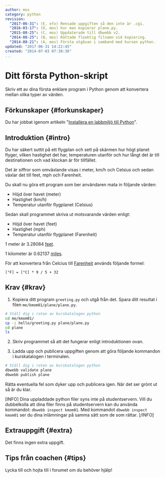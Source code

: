 ```yaml
---
author: mos
category: python
revision:
  "2017-06-31": (E, efo) Rensade uppgiften så den inte är .cgi.
  "2016-03-17": (D, mos) hur man kopierar plane.py.
  "2015-08-25": (C, mos) Uppdaterade till dbwebb v2.
  "2014-08-25": (B, mos) Rättade fleaktig filnamn vid kopiering.
  "2014-08-21": (A, mos) Första utgåvan i samband med kursen python.
updated: "2017-06-31 14:22:45"
created: "2014-07-03 07:30:36"
...
```

Ditt första Python-skript
==================================

Skriv ett av dina första enklare program i Python genom att konvertera mellan olika typer av värden.

<!--more-->


Förkunskaper {#forkunskaper}
-----------------------

Du har jobbat igenom artikeln "[Installera en labbmiljö till Python](kunskap/installera-en-labbmiljo-till-python)".

<!-- Du har även skapat en me-sida enligt ["En me-sida i python som cgi-skript"](uppgift/en-me-sida-i-python-som-cgi-skript). -->



Introduktion {#intro}
-----------------------

Du har säkert suttit på ett flygplan och sett på skärmen hur högt planet flyger, vilken hastighet det har, temperaturen utanför och hur långt det är till destinationen och vad klockan är för tillfället.

Det är siffror som omväxlande visas i meter, km/h och Celsius och sedan växlar det till feet, mph och Farenheit.

Du skall nu göra ett program som ber användaren mata in följande värden:

* Höjd över havet (meter)
* Hastighet (km/h)
* Temperatur utanför flygplanet (Celsius)

Sedan skall programmet skriva ut motsvarande värden enligt:

* Höjd över havet (feet)
* Hastighet (mph)
* Temperatur utanför flygplanet (Farenheit)

1 meter är 3.28084 [feet](http://en.wikipedia.org/wiki/Foot_(unit)).

1 kilometer är 0.62137 [miles](http://en.wikipedia.org/wiki/Miles).

För att konvertera från Celcius till [Farenheit](http://en.wikipedia.org/wiki/Farenheit) används följande formel:

```text
[°F] = [°C] * 9 / 5 + 32
```



Krav {#krav}
-----------------------

1. Kopiera ditt program `greeting.py` och utgå från det. Spara ditt resultat i filen `me/kmom01/plane/plane.py`.

```bash
# Ställ dig i roten av kurskatalogen python
cd me/kmom01/
cp -i hello/greeting.py plane/plane.py
cd plane
ls
```

2. Skriv programmet så att det fungerar enligt introduktionen ovan.

<!-- 3. Ta en kopia av `plane.py` och spara som `plane1.py`.

Gör så att `plane1.py` fungerar utan att användaren skriver in något. Använd följande hårdkodade värden.

* Höjd över havet 1100 meter
* Hastighet 1000 km/h
* Temperatur utanför flygplanet -50 grader Celsius -->

<!-- 1. Kopiera filen `plane1.py` till `plane1.cgi` och modifiera den så att den det kan köras över webben. -->

3. Ladda upp och publicera uppgiften genom att göra följande kommandon i kurskatalogen i terminalen.

```bash
# Ställ dig i roten av kurskatalogen python
dbwebb validate plane
dbwebb publish plane
```

Rätta eventuella fel som dyker upp och publicera igen. När det ser grönt ut så är du klar.

[INFO]
Dina uppladdade python filer syns inte på studentservern. Vill du dubbelkolla att dina filer finns på studentservern kan du använda kommandot: `dbwebb inspect kmom01`. Med kommandot `dbwebb inspect kmom01` ser du dina inlämningar på samma sätt som de som rättar.
[/INFO]



Extrauppgift {#extra}
-----------------------

Det finns ingen extra uppgift.



Tips från coachen {#tips}
-----------------------

Lycka till och hojta till i forumet om du behöver hjälp!
